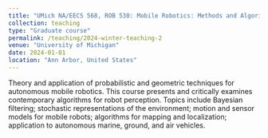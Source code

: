 ```yaml
---
title: "UMich NA/EECS 568, ROB 530: Mobile Robotics: Methods and Algorithms"
collection: teaching
type: "Graduate course"
permalink: /teaching/2024-winter-teaching-2
venue: "University of Michigan"
date: 2024-01-01
location: "Ann Arbor, United States"
---
```


Theory and application of probabilistic and geometric techniques for autonomous mobile robotics. This course presents and critically examines contemporary algorithms for robot perception. Topics include Bayesian filtering; stochastic representations of the environment; motion and sensor models for mobile robots; algorithms for mapping and localization; application to autonomous marine, ground, and air vehicles. 

<!-- Heading 1
======

Heading 2
======

Heading 3
====== -->
